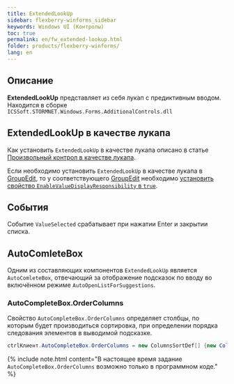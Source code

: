 ```yaml
---
title: ExtendedLookUp
sidebar: flexberry-winforms_sidebar
keywords: Windows UI (Контролы)
toc: true
permalink: en/fw_extended-lookup.html
folder: products/flexberry-winforms/
lang: en
---
```

## Описание
__ExtendedLookUp__ представляет из себя лукап с предиктивным вводом. Находится в сборке `ICSSoft.STORMNET.Windows.Forms.AdditionalControls.dll`

## ExtendedLookUp в качестве лукапа
Как установить `ExtendedLookUp` в качестве лукапа описано в статье [Произвольный контрол в качестве лукапа](fo_custom-lookup.html). 

Если необходимо установить `ExtendedLookUp` в качестве лукапа в [GroupEdit](fw_group-edit.html), то у соответствующего [GroupEdit](fw_group-edit.html) необходимо [установить свойство `EnableValueDisplayResponsibility` в `true`](fw_displaying-master-in-groupedit.html).

## События
Событие `ValueSelected` срабатывает при нажатии Enter и закрытии списка.

## AutoComleteBox
Одним из составляющих компонентов `ExtendedLookUp` является `AutoComleteBox`, отвечающий за отображение подсказок по вводу во включённом режиме `AutoOpenListForSuggestions`.

### AutoCompleteBox.OrderColumns
Свойство `AutoCompleteBox.OrderColumns` определяет столбцы, по которым будет производиться сортировка, при определении порядка следования элементов в выводимой подсказке. 

```csharp
ctrlКлиент.AutoCompleteBox.OrderColumns = new ColumnsSortDef[] {new ColumnsSortDef("Прописка", SortOrder.Asc) };
```

{% include note.html content="В настоящее время задание `AutoCompleteBox.OrderColumns` возможно только в программном коде." %}